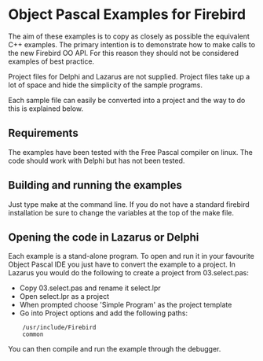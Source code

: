 Object Pascal Examples for Firebird
===================================


The aim of these examples is to copy as closely as possible the equivalent
C++ examples. The primary intention is to demonstrate how to make calls to 
the new Firebird OO API. For this reason they should not be considered 
examples of best practice.

Project files for Delphi and Lazarus are not supplied. Project files take 
up a lot of space and hide the simplicity of the sample programs. 

Each sample file can easily be converted into a project and the way to do
this is explained below.


Requirements
------------

The examples have been tested with the Free Pascal compiler on linux. 
The code should work with Delphi but has not been tested.


Building and running the examples
---------------------------------

Just type make at the command line.
If you do not have a standard firebird installation be sure to change
the variables at the top of the make file.


Opening the code in Lazarus or Delphi
-------------------------------------

Each example is a stand-alone program. To open and run it in your favourite 
Object Pascal IDE you just have to convert the example to a project. In Lazarus
you would do the following to create a project from 03.select.pas:

 - Copy 03.select.pas and rename it select.lpr
 - Open select.lpr as a project
 - When prompted choose 'Simple Program' as the project template
 - Go into Project options and add the following paths:
```
    /usr/include/Firebird
    common
```
You can then compile and run the example through the debugger.


